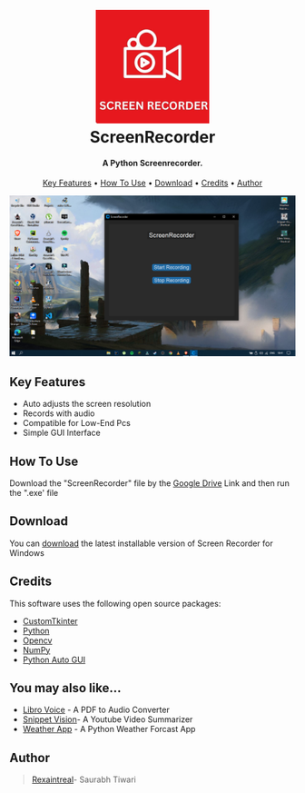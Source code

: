 
<h1 align="center">
  <br>
  <a href="https://github.com/Rexaintreal/PythonScreenrecorder"><img src="https://github.com/Rexaintreal/PythonScreenrecorder/blob/main/Images/SCREEN%20RECORDR.jpg" alt="Screen Recorder" width="200"></a>
  <br>
  ScreenRecorder
  <br>
</h1>

<h4 align="center">A Python Screenrecorder.</h4>



<p align="center">
  <a href="#key-features">Key Features</a> •
  <a href="#how-to-use">How To Use</a> •
  <a href="#download">Download</a> •
  <a href="#credits">Credits</a> •
  <a href="#author">Author</a> 
  
</p>

![screenshot](https://github.com/Rexaintreal/PythonScreenrecorder/blob/main/Images/Screenshot%20(40).png)

## Key Features

* Auto adjusts the screen resolution
* Records with audio
* Compatible for Low-End Pcs
* Simple GUI Interface


## How To Use

Download the "ScreenRecorder" file by the [Google Drive](https://drive.google.com/file/d/1W1T8jHCohqkTz2vXj0wxIKSqZEac4Lv7/view?usp=sharing) Link and then run the ".exe' file



## Download

You can [download](https://drive.google.com/file/d/1W1T8jHCohqkTz2vXj0wxIKSqZEac4Lv7/view?usp=sharing) the latest installable version of Screen Recorder for Windows

## Credits

This software uses the following open source packages:

- [CustomTkinter](https://github.com/TomSchimansky/CustomTkinter/)
- [Python](https://python.org/)
- [Opencv](https://opencv.org/)
- [NumPy](https://www.deviantart.com/numoy)
- [Python Auto GUI](https://pypi.org/project/PyAutoGUI/)


## You may also like...

- [Libro Voice](https://github.com/Rexaintreal/Libro-Voice) - A PDF to Audio Converter
- [Snippet Vision](https://github.com/Rexaintreal/Snippet-Vision)- A Youtube Video Summarizer
- [Weather App](https://github.com/Rexaintreal/WeatherApp) - A Python Weather Forcast App

## Author

> [Rexaintreal](https://github.com/Rexaintreal/)- Saurabh Tiwari
